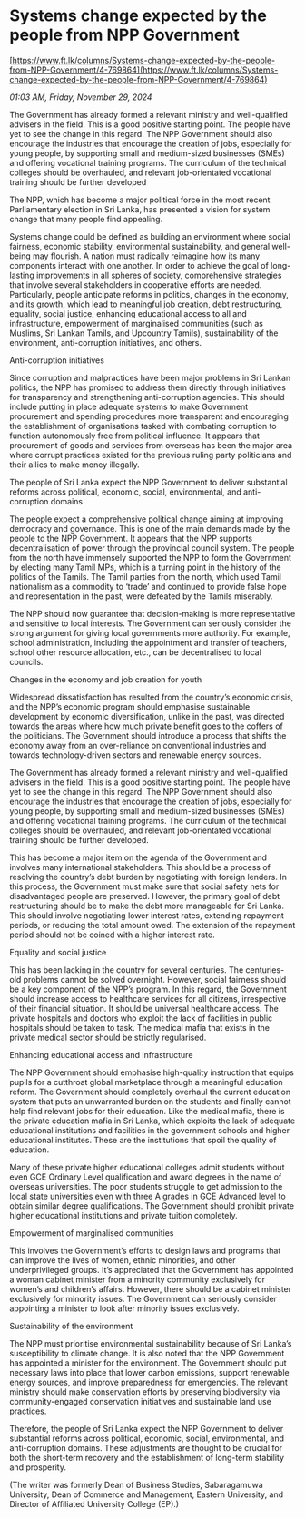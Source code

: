 # Systems change expected  by the people from NPP Government

[https://www.ft.lk/columns/Systems-change-expected-by-the-people-from-NPP-Government/4-769864](https://www.ft.lk/columns/Systems-change-expected-by-the-people-from-NPP-Government/4-769864)

*01:03 AM, Friday, November 29, 2024*

The Government has already formed a relevant ministry and well-qualified advisers in the field. This is a good positive starting point. The people have yet to see the change in this regard. The NPP Government should also encourage the industries that encourage the creation of jobs, especially for young people, by supporting small and medium-sized businesses (SMEs) and offering vocational training programs. The curriculum of the technical colleges should be overhauled, and relevant job-orientated vocational training should be further developed

The NPP, which has become a major political force in the most recent Parliamentary election in Sri Lanka, has presented a vision for system change that many people find appealing.

Systems change could be defined as building an environment where social fairness, economic stability, environmental sustainability, and general well-being may flourish. A nation must radically reimagine how its many components interact with one another. In order to achieve the goal of long-lasting improvements in all spheres of society, comprehensive strategies that involve several stakeholders in cooperative efforts are needed. Particularly, people anticipate reforms in politics, changes in the economy, and its growth, which lead to meaningful job creation, debt restructuring, equality, social justice, enhancing educational access to all and infrastructure, empowerment of marginalised communities (such as Muslims, Sri Lankan Tamils, and Upcountry Tamils), sustainability of the environment, anti-corruption initiatives, and others.

Anti-corruption initiatives

Since corruption and malpractices have been major problems in Sri Lankan politics, the NPP has promised to address them directly through initiatives for transparency and strengthening anti-corruption agencies. This should include putting in place adequate systems to make Government procurement and spending procedures more transparent and encouraging the establishment of organisations tasked with combating corruption to function autonomously free from political influence. It appears that procurement of goods and services from overseas has been the major area where corrupt practices existed for the previous ruling party politicians and their allies to make money illegally.

The people of Sri Lanka expect the NPP Government to deliver substantial reforms across political, economic, social, environmental, and anti-corruption domains

The people expect a comprehensive political change aiming at improving democracy and governance. This is one of the main demands made by the people to the NPP Government. It appears that the NPP supports decentralisation of power through the provincial council system. The people from the north have immensely supported the NPP to form the Government by electing many Tamil MPs, which is a turning point in the history of the politics of the Tamils. The Tamil parties from the north, which used Tamil nationalism as a commodity to ‘trade’ and continued to provide false hope and representation in the past, were defeated by the Tamils miserably.

The NPP should now guarantee that decision-making is more representative and sensitive to local interests. The Government can seriously consider the strong argument for giving local governments more authority. For example, school administration, including the appointment and transfer of teachers, school other resource allocation, etc., can be decentralised to local councils.

Changes in the economy and job creation for youth

Widespread dissatisfaction has resulted from the country’s economic crisis, and the NPP’s economic program should emphasise sustainable development by economic diversification, unlike in the past, was directed towards the areas where how much private benefit goes to the coffers of the politicians. The Government should introduce a process that shifts the economy away from an over-reliance on conventional industries and towards technology-driven sectors and renewable energy sources.

The Government has already formed a relevant ministry and well-qualified advisers in the field. This is a good positive starting point. The people have yet to see the change in this regard. The NPP Government should also encourage the industries that encourage the creation of jobs, especially for young people, by supporting small and medium-sized businesses (SMEs) and offering vocational training programs. The curriculum of the technical colleges should be overhauled, and relevant job-orientated vocational training should be further developed.

This has become a major item on the agenda of the Government and involves many international stakeholders. This should be a process of resolving the country’s debt burden by negotiating with foreign lenders. In this process, the Government must make sure that social safety nets for disadvantaged people are preserved. However, the primary goal of debt restructuring should be to make the debt more manageable for Sri Lanka. This should involve negotiating lower interest rates, extending repayment periods, or reducing the total amount owed. The extension of the repayment period should not be coined with a higher interest rate.

Equality and social justice

This has been lacking in the country for several centuries. The centuries-old problems cannot be solved overnight. However, social fairness should be a key component of the NPP’s program. In this regard, the Government should increase access to healthcare services for all citizens, irrespective of their financial situation. It should be universal healthcare access. The private hospitals and doctors who exploit the lack of facilities in public hospitals should be taken to task. The medical mafia that exists in the private medical sector should be strictly regularised.

Enhancing educational access and infrastructure

The NPP Government should emphasise high-quality instruction that equips pupils for a cutthroat global marketplace through a meaningful education reform. The Government should completely overhaul the current education system that puts an unwarranted burden on the students and finally cannot help find relevant jobs for their education. Like the medical mafia, there is the private education mafia in Sri Lanka, which exploits the lack of adequate educational institutions and facilities in the government schools and higher educational institutes. These are the institutions that spoil the quality of education.

Many of these private higher educational colleges admit students without even GCE Ordinary Level qualification and award degrees in the name of overseas universities. The poor students struggle to get admission to the local state universities even with three A grades in GCE Advanced level to obtain similar degree qualifications. The Government should prohibit private higher educational institutions and private tuition completely.

Empowerment of marginalised communities

This involves the Government’s efforts to design laws and programs that can improve the lives of women, ethnic minorities, and other underprivileged groups. It’s appreciated that the Government has appointed a woman cabinet minister from a minority community exclusively for women’s and children’s affairs. However, there should be a cabinet minister exclusively for minority issues. The Government can seriously consider appointing a minister to look after minority issues exclusively.

Sustainability of the environment

The NPP must prioritise environmental sustainability because of Sri Lanka’s susceptibility to climate change. It is also noted that the NPP Government has appointed a minister for the environment. The Government should put necessary laws into place that lower carbon emissions, support renewable energy sources, and improve preparedness for emergencies. The relevant ministry should make conservation efforts by preserving biodiversity via community-engaged conservation initiatives and sustainable land use practices.

Therefore, the people of Sri Lanka expect the NPP Government to deliver substantial reforms across political, economic, social, environmental, and anti-corruption domains. These adjustments are thought to be crucial for both the short-term recovery and the establishment of long-term stability and prosperity.

(The writer was formerly Dean of Business Studies, Sabaragamuwa University, Dean of Commerce and Management, Eastern University, and Director of Affiliated University College (EP).)

